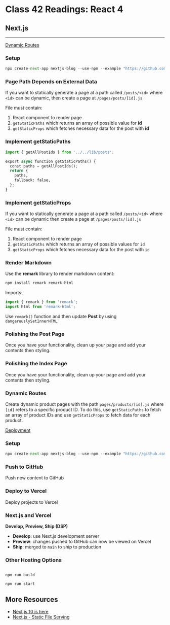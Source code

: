 # Class 42 Readings: React 4

## Next.js

___

[Dynamic Routes](https://nextjs.org/learn/basics/dynamic-routes)

### Setup

```python
npx create-next-app nextjs-blog --use-npm --example "https://github.com/vercel/next-learn/tree/master/basics/dynamic-routes-starter"
```

### Page Path Depends on External Data  

If you want to statically generate a page at a path called `/posts/<id>` where `<id>` can be dynamic, then create a page at `/pages/posts/[id].js`

File must contain:

1. React component to render page
2. `getStaticPaths` which returns an array of possible value for **id**
3. `getStaticProps` which fetches necessary data for the post with **id**

### Implement getStaticPaths

```python
import { getAllPostIds } from '../../lib/posts';

export async function getStaticPaths() {
  const paths = getAllPostIds();
  return {
    paths,
    fallback: false,
  };
}
```

### Implement getStaticProps

If you want to statically generate a page at a path called `/posts/<id>` where `<id>` can be dynamic then create a page at `/pages/posts/[id].js`

File must contain:

1. React component to render page
2. `getStaticPaths` which returns an array of possible values for `id`
3. `getStaticProps` which fetches necessary data for the post with `id`

### Render Markdown

Use the **remark** library to render markdown content:

```python
npm install remark remark-html
```

Imports:

```python
import { remark } from 'remark';
import html from 'remark-html';
```

Use `remark()` function and then update **Post** by using `dangerouslySetInnerHTML`

### Polishing the Post Page

Once you have your functionality, clean up your page and add your contents then styling.  

### Polishing the Index Page

Once you have your functionality, clean up your page and add your contents then styling.  

### Dynamic Routes  

Create dynamic product pages with the path `pages/products/[id].js` where `[id]` refers to a specific product ID. To do this, use `getStaticPaths` to fetch an array of product IDs and use `getStaticProps` to fetch data for each product.  

[Deployment](https://nextjs.org/learn/basics/deploying-nextjs-app)

### Setup  

```python
npx create-next-app nextjs-blog --use-npm --example "https://github.com/vercel/next-learn/tree/master/basics/basics-final"
```

### Push to GitHub

Push new content to GitHub

### Deploy to Vercel

Deploy projects to Vercel

### Next.js and Vercel 

**Develop, Preview, Ship (DSP)**

- **Develop**: use Next.js development server
- **Preview**: changes pushed to GitHub can now be viewed on Vercel
- **Ship**: merged to `main` to ship to production

### Other Hosting Options

```ptyhon

npm run build

npm run start
```

## More Resources  

- [Next.js 10 is here](https://www.youtube.com/watch?v=JWCS5IdECVI)
- [Next.js - Static File Serving](https://nextjs.org/docs/basic-features/static-file-serving)
